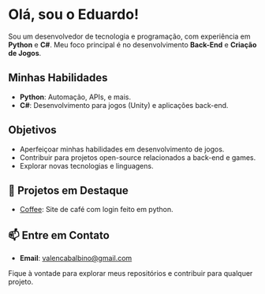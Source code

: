 # Olá, sou o Eduardo!

Sou um desenvolvedor de tecnologia e programação, com experiência em **Python** e **C#**. Meu foco principal é no desenvolvimento **Back-End** e **Criação de Jogos**.

## Minhas Habilidades

- **Python**: Automação, APIs, e mais.
- **C#**: Desenvolvimento para jogos (Unity) e aplicações back-end.

## Objetivos

- Aperfeiçoar minhas habilidades em desenvolvimento de jogos.
- Contribuir para projetos open-source relacionados a back-end e games.
- Explorar novas tecnologias e linguagens.

## 🌟 Projetos em Destaque

- [Coffee](#): Site de café com login feito em python.

## 📫 Entre em Contato

- **Email**: [valencabalbino@gmail.com](valencabalbino@gmail.com)

Fique à vontade para explorar meus repositórios e contribuir para qualquer projeto.
